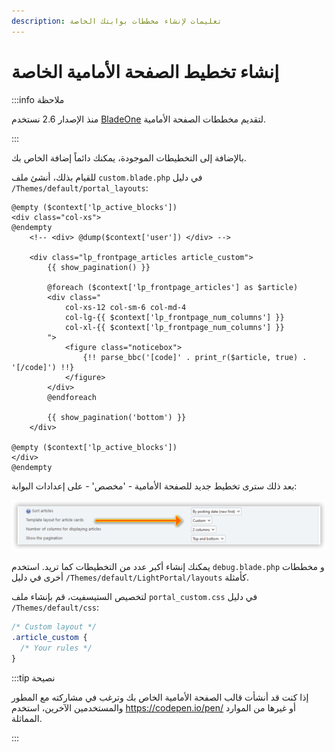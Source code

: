 ```yaml
---
description: تعليمات لإنشاء مخططات بوابتك الخاصة
---
```


# إنشاء تخطيط الصفحة الأمامية الخاصة

:::info ملاحظة

منذ الإصدار 2.6 نستخدم [BladeOne](https://github.com/EFTEC/BladeOne) لتقديم مخططات الصفحة الأمامية.

:::

بالإضافة إلى التخطيطات الموجودة، يمكنك دائماً إضافة الخاص بك.

للقيام بذلك، أنشئ ملف `custom.blade.php` في دليل `/Themes/default/portal_layouts`:

```php:line-numbers {9}
@empty ($context['lp_active_blocks'])
<div class="col-xs">
@endempty
	<!-- <div> @dump($context['user']) </div> -->

	<div class="lp_frontpage_articles article_custom">
		{{ show_pagination() }}

		@foreach ($context['lp_frontpage_articles'] as $article)
		<div class="
			col-xs-12 col-sm-6 col-md-4
			col-lg-{{ $context['lp_frontpage_num_columns'] }}
			col-xl-{{ $context['lp_frontpage_num_columns'] }}
		">
			<figure class="noticebox">
				{!! parse_bbc('[code]' . print_r($article, true) . '[/code]') !!}
			</figure>
		</div>
		@endforeach

		{{ show_pagination('bottom') }}
	</div>

@empty ($context['lp_active_blocks'])
</div>
@endempty
```

بعد ذلك سترى تخطيط جديد للصفحة الأمامية - 'مخصص' - على إعدادات البوابة:

![Select custom template](set_custom_template.png)

يمكنك إنشاء أكبر عدد من التخطيطات كما تريد. استخدم `debug.blade.php` و مخططات أخرى في دليل `/Themes/default/LightPortal/layouts` كأمثلة.

لتخصيص الستيسفيت، قم بإنشاء ملف `portal_custom.css` في دليل `/Themes/default/css`:

```css {3}
/* Custom layout */
.article_custom {
  /* Your rules */
}
```

:::tip نصيحة

إذا كنت قد أنشأت قالب الصفحة الأمامية الخاص بك وترغب في مشاركته مع المطور والمستخدمين الآخرين، استخدم https://codepen.io/pen/ أو غيرها من الموارد المماثلة.

:::
